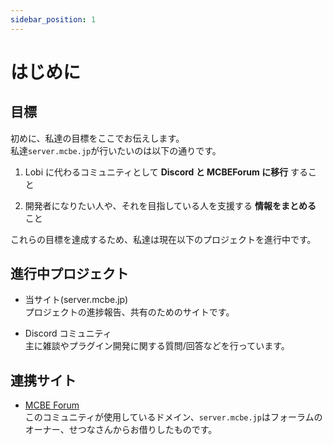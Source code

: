 ```yaml
---
sidebar_position: 1
---
```


# はじめに

## 目標

初めに、私達の目標をここでお伝えします。  
私達`server.mcbe.jp`が行いたいのは以下の通りです。

1. Lobi に代わるコミュニティとして **Discord と MCBEForum に移行** すること

2. 開発者になりたい人や、それを目指している人を支援する **情報をまとめる** こと

これらの目標を達成するため、私達は現在以下のプロジェクトを進行中です。

## 進行中プロジェクト

- 当サイト(server.mcbe.jp)  
  プロジェクトの進捗報告、共有のためのサイトです。

- Discord コミュニティ  
  主に雑談やプラグイン開発に関する質問/回答などを行っています。

## 連携サイト

- [MCBE Forum](https://forum.mcbe.jp)  
  このコミュニティが使用しているドメイン、`server.mcbe.jp`はフォーラムのオーナー、せつなさんからお借りしたものです。
